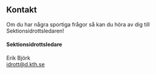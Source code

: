 ## Kontakt

Om du har några sportiga frågor så kan du höra av dig till Sektionsidrottsledaren!

#### Sektionsidrottsledare  
Erik Björk  
idrott@d.kth.se

